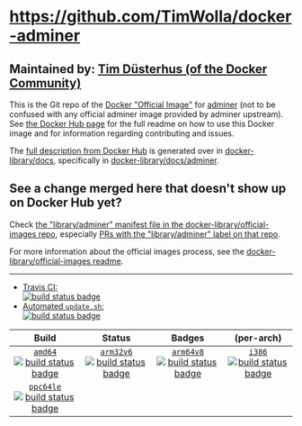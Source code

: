 # https://github.com/TimWolla/docker-adminer

## Maintained by: [Tim Düsterhus (of the Docker Community)](https://github.com/TimWolla/docker-adminer)

This is the Git repo of the [Docker "Official Image"](https://docs.docker.com/docker-hub/official_repos/) for [adminer](https://hub.docker.com/_/adminer/) (not to be confused with any official adminer image provided by adminer upstream). See [the Docker Hub page](https://hub.docker.com/_/adminer/) for the full readme on how to use this Docker image and for information regarding contributing and issues.

The [full description from Docker Hub](https://hub.docker.com/_/adminer/) is generated over in [docker-library/docs](https://github.com/docker-library/docs), specifically in [docker-library/docs/adminer](https://github.com/docker-library/docs/tree/master/adminer).

## See a change merged here that doesn't show up on Docker Hub yet?

Check [the "library/adminer" manifest file in the docker-library/official-images repo](https://github.com/docker-library/official-images/blob/master/library/adminer), especially [PRs with the "library/adminer" label on that repo](https://github.com/docker-library/official-images/labels/library%2Fadminer).

For more information about the official images process, see the [docker-library/official-images readme](https://github.com/docker-library/official-images/blob/master/README.md).

---

-	[Travis CI:  
	![build status badge](https://img.shields.io/travis/TimWolla/docker-adminer/master.svg)](https://travis-ci.org/TimWolla/docker-adminer/branches)
-	[Automated `update.sh`:  
	![build status badge](https://doi-janky.infosiftr.net/job/update.sh/job/adminer/badge/icon)](https://doi-janky.infosiftr.net/job/update.sh/job/adminer)

| Build | Status | Badges | (per-arch) |
|:-:|:-:|:-:|:-:|
| [`amd64`<br />![build status badge](https://doi-janky.infosiftr.net/job/multiarch/job/amd64/job/adminer/badge/icon)](https://doi-janky.infosiftr.net/job/multiarch/job/amd64/job/adminer) | [`arm32v6`<br />![build status badge](https://doi-janky.infosiftr.net/job/multiarch/job/arm32v6/job/adminer/badge/icon)](https://doi-janky.infosiftr.net/job/multiarch/job/arm32v6/job/adminer) | [`arm64v8`<br />![build status badge](https://doi-janky.infosiftr.net/job/multiarch/job/arm64v8/job/adminer/badge/icon)](https://doi-janky.infosiftr.net/job/multiarch/job/arm64v8/job/adminer) | [`i386`<br />![build status badge](https://doi-janky.infosiftr.net/job/multiarch/job/i386/job/adminer/badge/icon)](https://doi-janky.infosiftr.net/job/multiarch/job/i386/job/adminer) |
| [`ppc64le`<br />![build status badge](https://doi-janky.infosiftr.net/job/multiarch/job/ppc64le/job/adminer/badge/icon)](https://doi-janky.infosiftr.net/job/multiarch/job/ppc64le/job/adminer) |

<!-- THIS FILE IS GENERATED BY https://github.com/docker-library/docs/blob/master/generate-repo-stub-readme.sh -->
